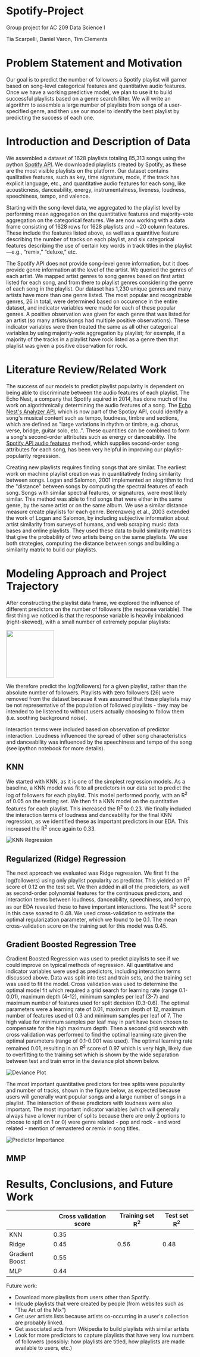 # Spotify-Project
Group project for AC 209 Data Science I

Tia Scarpelli, Daniel Varon, Tim Clements 

# Problem Statement and Motivation
Our goal is to predict the number of followers a Spotify playlist will garner based on song-level categorical features and quantitative audio features. Once we have a working predictive model, we plan to use it to build successful playlists based on a genre search filter. We will write an algorithm to assemble a large number of playlists from songs of a user-specified genre, and then use our model to identify the best playlist by predicting the success of each one.

# Introduction and Description of Data

We assembled a dataset of 1628 playlists totaling 85,313 songs using the python [Spotify API](https://github.com/plamere/spotipy). We downloaded playlists created by Spotify, as these are the most visible playlists on the platform. Our dataset contains qualitative features, such as key, time signature, mode, if the track has explicit language, etc., and quantitative audio features for each song, like acousticness, danceability, energy, instrumentalness, liveness, loudness, speechiness, tempo, and valence.

Starting with the song-level data, we aggregated to the playlist level by performing mean aggregation on the quantitative features and majority-vote aggregation on the categorical features. We are now working with a data frame consisting of 1628 rows for 1628 playlists and ∼20 column features. These include the features listed above, as well as a quantitive feature describing the number of tracks on each playlist, and six categorical features describing the use of certain key words in track titles in the playlist—e.g., “remix,” “deluxe,” etc.

The Spotify API does not provide song-level genre information, but it does provide genre information at the level of the artist. We queried the genres of each artist. We mapped artist genres to song genres based on first artist listed for each song, and from there to playlist genres considering the genre of each song in the playlist. Our dataset has 1,230 unique genres and many artists have more than one genre listed. The most popular and recognizable genres, 26 in total, were determined based on occurence in the entire dataset, and indicator variables were made for each of these popular genres. A positive observation was given for each genre that was listed for an artist (so many artists/songs had multiple positive observations). These indicator variables were then treated the same as all other categorical variables by using majority-vote aggregation by playlist; for example, if a majority of the tracks in a playlist have rock listed as a genre then that playlist was given a positive observation for rock.  

# Literature Review/Related Work
The success of our models to predict playlist popularity is dependent on being able to discriminate between the audio features of each playlist. The Echo Nest, a company that Spotify aquired in 2014, has done much of the work on algorithmically determining the audio features of a song. The [Echo Nest's Analyzer API](http://docs.echonest.com.s3-website-us-east-1.amazonaws.com/_static/AnalyzeDocumentation.pdf), which is now part of the Spotipy API, could identify a song's musical content such as tempo, loudness, timbre and sections, which are defined as  "large variations in rhythm or timbre, e.g. chorus, verse, bridge, guitar solo, etc..".  These quantities can be combined to form a song's second-order attributes such as energy or danceability. The [Spotify API audio features](https://developer.spotify.com/web-api/get-audio-features/) method, which supplies second-order song attributes for each song, has been very helpful in improving our playlist-popularity regression.

Creating new playlists requires finding songs that are similar. The earliest work on machine playlist creation was in quantitatively fnding similarity between songs. Logan and Salomon, 2001 implemented an alogrithm to find the "distance" between songs by computing the spectral features of each song. Songs with similar spectral features, or signatures, were most likely similar. This method was able to find songs that were either in the same genre, by the same artist or on the same album. We use a similar distance measure create playlists for each genre. Berenzweig et al., 2003 extended the work of Logan and Salomon, by including subjective information about artist similarity from surveys of humans, and web scraping music data bases and online playlists. They used these data to build similarity matrices that give the probability of two artists being on the same playlists. We use both strategies, computing the distance between songs and building a similarity matrix to build our playlists. 

# Modeling Approach and Project Trajectory
After constructing the playlist data frame, we explored the influence of different predictors on the number of followers (the response variable). The first thing we noticed is that the response variable is heavily imbalanced (right-skewed), with a small number of extremely popular playlists:

<img src="https://github.com/tclements/Spotify-Project/tree/master/FIGURES/logfollowers.png" width="128">

 We therefore predict the log(followers) for a given playlist, rather than the absolute number of followers. Playlists with zero followers (26) were removed from the dataset because it was assumed that these playlists may be not representative of the population of followed playlists - they may be intended to be listened to without users actually choosing to follow them (i.e. soothing background noise).

Interaction terms were included based on observation of predictor interaction. Loudness influenced the spread of other song characteristics and danceability was influenced by the speechiness and tempo of the song (see ipython notebook for more details).

## KNN
We started with KNN, as it is one of the simplest regression models. As a baseline, a KNN model was fit to all predictors in our data set to predict the log of followers for each playlist. This model performed poorly, with an R<sup>2</sup> of 0.05 on the testing set. We then fit a KNN model on the quantitative features for each playlist. This increased the R<sup>2</sup> to 0.23. We finally included the interaction terms of loudness and danceablilty for the final KNN regression, as we identified these as important predictors in our EDA. This increased the R<sup>2</sup> once again to 0.33.

![KNN Regression](/FIGURES/KNN_REGRESSION.png)

## Regularized (Ridge) Regression 
The next approach we evaluated was Ridge regression. We first fit the log(followers) using only playlist popularity as predictor. This yielded an R<sup>2</sup> score of 0.12 on the test set. We then added in all of the predictors, as well as second-order polynomial features for the continuous predictors, and interaction terms between loudness, danceability, speechiness, and tempo, as our EDA revealed these to have important interactions. The test R<sup>2</sup> score in this case soared to 0.48. We used cross-validation to estimate the optimal regularization parameter, which we found to be 0.1. The mean cross-validation score on the training set for this model was 0.45.

## Gradient Boosted Regression Tree
Gradient Boosted Regression was used to predict playlists to see if we could improve on typical methods of regression. All quantitative and indicator variables were used as predictors, including interaction terms discussed above. Data was split into test and train sets, and the training set was used to fit the model. Cross validation was used to determine the optimal model fit which required a grid search for learning rate (range 0.1-0.01), maximum depth (4-12), minimum samples per leaf (3-7) and maximum number of features used for split decision (0.3-0.6). The optimal parameters were a learning rate of 0.01, maximum depth of 12, maximum number of features used of 0.3 and minimum samples per leaf of 7. The high value for minimum samples per leaf may in part have been chosen to compensate for the high maximum depth. Then a second grid search with cross validation was performed to find the optimal learning rate given the optimal parameters (range of 0.1-0.001 was used). The optimal learning rate remained 0.01, resulting in an $R^2$ score of 0.97 which is very high, likely due to overfitting to the training set which is shown by the wide separation between test and train error in the deviance plot shown below.  

![Deviance Plot](/FIGURES/GBRTree_deviance_plot)

The most important quantitative predictors for tree splits were popularity and number of tracks, shown in the figure below, as expected because users will generally want popular songs and a large number of songs in a playlist. The interaction of these predictors with loudness were also important. The most important indicator variables (which will generally always have a lower number of splits because there are only 2 options to choose to split on 1 or 0) were genre related - pop and rock - and word related - mention of remastered or remix in song titles.

![Predictor Importance](/FIGURES/GBRTree_predictors)

## MMP

# Results, Conclusions, and Future Work

|                | Cross validation score | Training set R<sup>2</sup> | Test set R<sup>2</sup> |
|----------------|------------------------|-----------------|-------------|
| KNN            |      0.35              |                 |             |
| Ridge          |      0.45              |    0.56         |  0.48       |
| Gradient Boost |      0.55              |                 |             |
| MLP            |      0.44              |                 |             |

Future work: 
* Download more playlists from users other than Spotify. 
* Inlcude playlists that were created by people (from websites such as “The Art of the Mix”)
* Get user artists lists because artists co-occurring in a user's collection are probably linked. 
* Get associated acts from Wikipedia to build playlists with similar artists 
* Look for more predictors to capture playlists that have very low numbers of followers (possibly: how playlists are titled, how playlists are made available to users, etc.)
